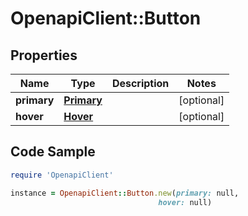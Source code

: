 # OpenapiClient::Button

## Properties

Name | Type | Description | Notes
------------ | ------------- | ------------- | -------------
**primary** | [**Primary**](Primary.md) |  | [optional] 
**hover** | [**Hover**](Hover.md) |  | [optional] 

## Code Sample

```ruby
require 'OpenapiClient'

instance = OpenapiClient::Button.new(primary: null,
                                 hover: null)
```


